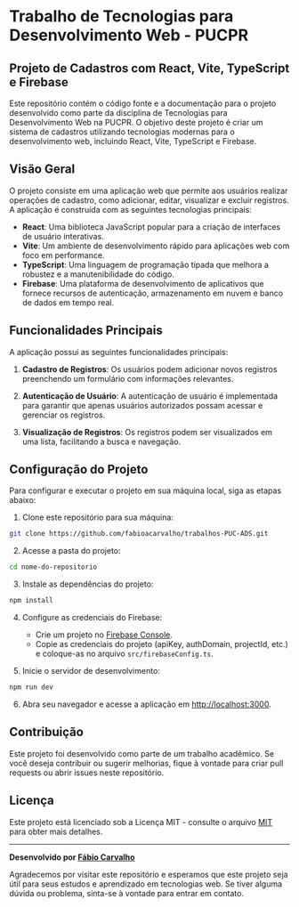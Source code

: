 # Trabalho de Tecnologias para Desenvolvimento Web - PUCPR

## Projeto de Cadastros com React, Vite, TypeScript e Firebase

Este repositório contém o código fonte e a documentação para o projeto desenvolvido como parte da disciplina de Tecnologias para Desenvolvimento Web na PUCPR. O objetivo deste projeto é criar um sistema de cadastros utilizando tecnologias modernas para o desenvolvimento web, incluindo React, Vite, TypeScript e Firebase.

## Visão Geral

O projeto consiste em uma aplicação web que permite aos usuários realizar operações de cadastro, como adicionar, editar, visualizar e excluir registros. A aplicação é construída com as seguintes tecnologias principais:

- **React**: Uma biblioteca JavaScript popular para a criação de interfaces de usuário interativas.
- **Vite**: Um ambiente de desenvolvimento rápido para aplicações web com foco em performance.
- **TypeScript**: Uma linguagem de programação tipada que melhora a robustez e a manutenibilidade do código.
- **Firebase**: Uma plataforma de desenvolvimento de aplicativos que fornece recursos de autenticação, armazenamento em nuvem e banco de dados em tempo real.

## Funcionalidades Principais

A aplicação possui as seguintes funcionalidades principais:

1. **Cadastro de Registros**: Os usuários podem adicionar novos registros preenchendo um formulário com informações relevantes.

2. **Autenticação de Usuário**: A autenticação de usuário é implementada para garantir que apenas usuários autorizados possam acessar e gerenciar os registros.

3. **Visualização de Registros**: Os registros podem ser visualizados em uma lista, facilitando a busca e navegação.


## Configuração do Projeto

Para configurar e executar o projeto em sua máquina local, siga as etapas abaixo:

1. Clone este repositório para sua máquina:

```bash
git clone https://github.com/fabioacarvalho/trabalhos-PUC-ADS.git
```

2. Acesse a pasta do projeto:

```bash
cd nome-do-repositorio
```

3. Instale as dependências do projeto:

```bash
npm install
```

4. Configure as credenciais do Firebase:
   
   - Crie um projeto no [Firebase Console](https://console.firebase.google.com/).
   - Copie as credenciais do projeto (apiKey, authDomain, projectId, etc.) e coloque-as no arquivo `src/firebaseConfig.ts`.
   
5. Inicie o servidor de desenvolvimento:

```bash
npm run dev
```

6. Abra seu navegador e acesse a aplicação em [http://localhost:3000](http://localhost:3000).

## Contribuição

Este projeto foi desenvolvido como parte de um trabalho acadêmico. Se você deseja contribuir ou sugerir melhorias, fique à vontade para criar pull requests ou abrir issues neste repositório.

## Licença

Este projeto está licenciado sob a Licença MIT - consulte o arquivo [MIT](LICENSE) para obter mais detalhes.

---

**Desenvolvido por [Fábio Carvalho](https://github.com/fabioacarvalho)**

Agradecemos por visitar este repositório e esperamos que este projeto seja útil para seus estudos e aprendizado em tecnologias web. Se tiver alguma dúvida ou problema, sinta-se à vontade para entrar em contato.
